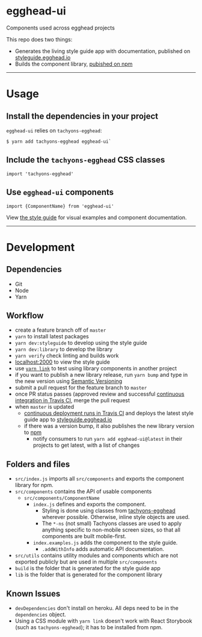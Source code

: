 # egghead-ui

Components used across egghead projects

This repo does two things:
- Generates the living style guide app with documentation, published on [styleguide.egghead.io](https://styleguide.egghead.io)
- Builds the component library, [pubished on npm](https://www.npmjs.com/package/egghead-ui)

---

# Usage

## Install the dependencies in your project

`egghead-ui` relies on `tachyons-egghead`:

```
$ yarn add tachyons-egghead egghead-ui`
```

## Include the `tachyons-egghead` CSS classes

```
import 'tachyons-egghead'
```

## Use `egghead-ui` components

```
import {ComponentName} from 'egghead-ui'
```

View [the style guide](https://styleguide.egghead.io) for visual examples and component documentation.

---

# Development

## Dependencies

- Git
- Node
- Yarn

## Workflow

- create a feature branch off of `master`
- `yarn` to install latest packages
- `yarn dev:styleguide` to develop using the style guide
- `yarn dev:library` to develop the library
- `yarn verify` check linting and builds work
- [localhost:2000](http://localhost:2000) to view the style guide
- use [`yarn link`](https://yarnpkg.com/lang/en/docs/cli/link/) to test using library components in another project
- if you want to publish a new library release, run `yarn bump` and type in the new version using [Semantic Versioning](http://semver.org/)
- submit a pull request for the feature branch to `master`
- once PR status passes (approved review and successful [continuous integration in Travis CI](https://travis-ci.org/eggheadio/egghead-ui), merge the pull request
- when `master` is updated
  - [continuous deployment runs in Travis CI](https://travis-ci.org/eggheadio/egghead-ui) and deploys the latest style guide app to [styleguide.egghead.io](https://styleguide.egghead.io) 
  - if there was a version bump, it also publishes the new library version to [npm](https://www.npmjs.com/package/egghead-ui)
    - notify consumers to run `yarn add egghead-ui@latest` in their projects to get latest, with a list of changes

## Folders and files

- `src/index.js` imports all `src/components` and exports the component library for npm.
- `src/components` contains the API of usable components
  - `src/components/ComponentName`
    - `index.js` defines and exports the component.
      - Styling is done using classes from [tachyons-egghead](https://github.com/eggheadio/tachyons-egghead) wherever possible. Otherwise, inline style objects are used.
      - The `*-ns` (not small) Tachyons classes are used to apply anything specific to non-mobile screen sizes, so that all components are built mobile-first.
    - `index.examples.js` adds the component to the style guide.
      - `.addWithInfo` adds automatic API documentation.
- `src/utils` contains utility modules and components which are not exported publicly but are used in multiple `src/components`
- `build` is the folder that is generated for the style guide app
- `lib` is the folder that is generated for the component library

## Known Issues

- `devDependencies` don't install on heroku. All deps need to be in the `dependencies` object.
- Using a CSS module with `yarn link` doesn't work with React Storybook (such as `tachyons-egghead`); it has to be installed from npm.
